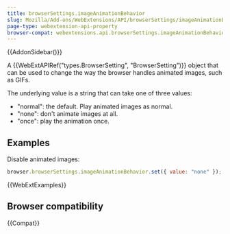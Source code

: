 ```yaml
---
title: browserSettings.imageAnimationBehavior
slug: Mozilla/Add-ons/WebExtensions/API/browserSettings/imageAnimationBehavior
page-type: webextension-api-property
browser-compat: webextensions.api.browserSettings.imageAnimationBehavior
---
```


{{AddonSidebar()}}

A {{WebExtAPIRef("types.BrowserSetting", "BrowserSetting")}} object that can be used to change the way the browser handles animated images, such as GIFs.

The underlying value is a string that can take one of three values:

- "normal": the default. Play animated images as normal.
- "none": don't animate images at all.
- "once": play the animation once.

## Examples

Disable animated images:

```js
browser.browserSettings.imageAnimationBehavior.set({ value: "none" });
```

{{WebExtExamples}}

## Browser compatibility

{{Compat}}
